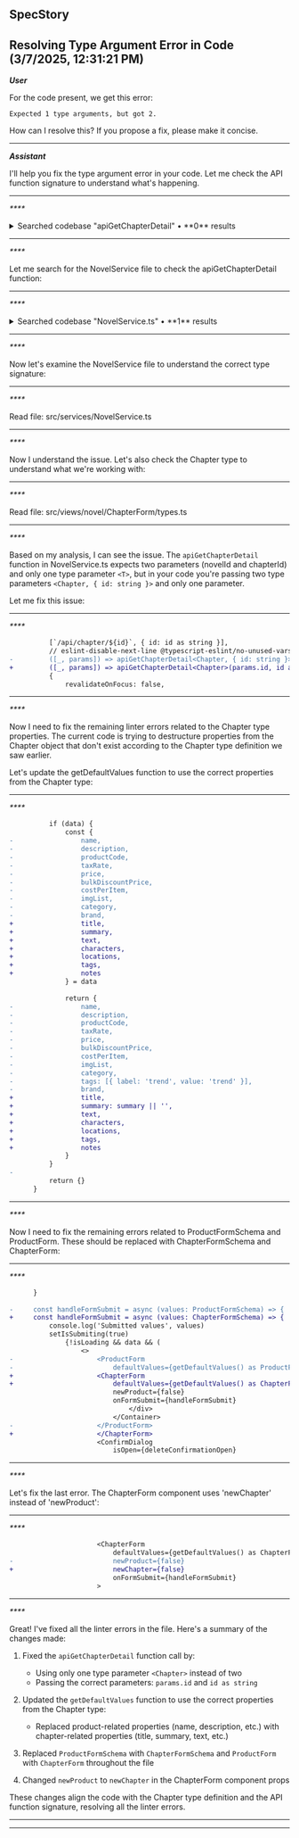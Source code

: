 ## SpecStory

## Resolving Type Argument Error in Code (3/7/2025, 12:31:21 PM)

_**User**_

For the code present, we get this error:
```
Expected 1 type arguments, but got 2.
```
How can I resolve this? If you propose a fix, please make it concise.

---

_**Assistant**_

I'll help you fix the type argument error in your code. Let me check the API function signature to understand what's happening.

---

_****_

<details>
            <summary>Searched codebase "apiGetChapterDetail" • **0** results</summary>
        
No results found
</details>

---

_****_

Let me search for the NovelService file to check the apiGetChapterDetail function:

---

_****_

<details>
            <summary>Searched codebase "NovelService.ts" • **1** results</summary>
        
| File |
|------|
| `undefined` |

</details>

---

_****_

Now let's examine the NovelService file to understand the correct type signature:

---

_****_

Read file: src/services/NovelService.ts

---

_****_

Now I understand the issue. Let's also check the Chapter type to understand what we're working with:

---

_****_

Read file: src/views/novel/ChapterForm/types.ts

---

_****_

Based on my analysis, I can see the issue. The `apiGetChapterDetail` function in NovelService.ts expects two parameters (novelId and chapterId) and only one type parameter `<T>`, but in your code you're passing two type parameters `<Chapter, { id: string }>` and only one parameter.

Let me fix this issue:

---

_****_

```diff
          [`/api/chapter/${id}`, { id: id as string }],
          // eslint-disable-next-line @typescript-eslint/no-unused-vars
-         ([_, params]) => apiGetChapterDetail<Chapter, { id: string }>(params),
+         ([_, params]) => apiGetChapterDetail<Chapter>(params.id, id as string),
          {
              revalidateOnFocus: false,
```

---

_****_

Now I need to fix the remaining linter errors related to the Chapter type properties. The current code is trying to destructure properties from the Chapter object that don't exist according to the Chapter type definition we saw earlier.

Let's update the getDefaultValues function to use the correct properties from the Chapter type:

---

_****_

```diff
          if (data) {
              const {
-                 name,
-                 description,
-                 productCode,
-                 taxRate,
-                 price,
-                 bulkDiscountPrice,
-                 costPerItem,
-                 imgList,
-                 category,
-                 brand,
+                 title,
+                 summary,
+                 text,
+                 characters,
+                 locations,
+                 tags,
+                 notes
              } = data
  
              return {
-                 name,
-                 description,
-                 productCode,
-                 taxRate,
-                 price,
-                 bulkDiscountPrice,
-                 costPerItem,
-                 imgList,
-                 category,
-                 tags: [{ label: 'trend', value: 'trend' }],
-                 brand,
+                 title,
+                 summary: summary || '',
+                 text,
+                 characters,
+                 locations,
+                 tags,
+                 notes
              }
          }
- 
          return {}
      }
```

---

_****_

Now I need to fix the remaining errors related to ProductFormSchema and ProductForm. These should be replaced with ChapterFormSchema and ChapterForm:

---

_****_

```diff
      }
  
-     const handleFormSubmit = async (values: ProductFormSchema) => {
+     const handleFormSubmit = async (values: ChapterFormSchema) => {
          console.log('Submitted values', values)
          setIsSubmiting(true)
              {!isLoading && data && (
                  <>
-                     <ProductForm
-                         defaultValues={getDefaultValues() as ProductFormSchema}
+                     <ChapterForm
+                         defaultValues={getDefaultValues() as ChapterFormSchema}
                          newProduct={false}
                          onFormSubmit={handleFormSubmit}
                              </div>
                          </Container>
-                     </ProductForm>
+                     </ChapterForm>
                      <ConfirmDialog
                          isOpen={deleteConfirmationOpen}
```

---

_****_

Let's fix the last error. The ChapterForm component uses 'newChapter' instead of 'newProduct':

---

_****_

```diff
                      <ChapterForm
                          defaultValues={getDefaultValues() as ChapterFormSchema}
-                         newProduct={false}
+                         newChapter={false}
                          onFormSubmit={handleFormSubmit}
                      >
```

---

_****_

Great! I've fixed all the linter errors in the file. Here's a summary of the changes made:

1. Fixed the `apiGetChapterDetail` function call by:
   - Using only one type parameter `<Chapter>` instead of two
   - Passing the correct parameters: `params.id` and `id as string`

2. Updated the `getDefaultValues` function to use the correct properties from the Chapter type:
   - Replaced product-related properties (name, description, etc.) with chapter-related properties (title, summary, text, etc.)

3. Replaced `ProductFormSchema` with `ChapterFormSchema` and `ProductForm` with `ChapterForm` throughout the file

4. Changed `newProduct` to `newChapter` in the ChapterForm component props

These changes align the code with the Chapter type definition and the API function signature, resolving all the linter errors.

---



---


